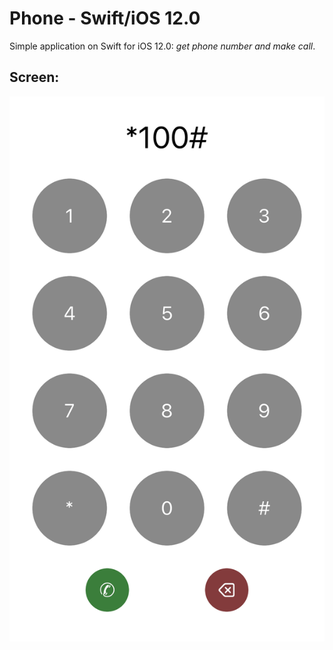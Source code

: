 # Phone - Swift/iOS 12.0

Simple application on Swift for iOS 12.0: _get phone number and make call_.

## Screen:

![main view](https://raw.githubusercontent.com/GUSAR1T0/Phone/master/screens/main_view.jpg)
